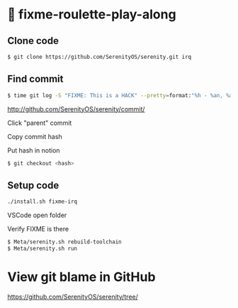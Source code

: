 # 🛝 fixme-roulette-play-along

## Clone code

```bash
$ git clone https://github.com/SerenityOS/serenity.git irq
```

## Find commit

```bash
$ time git log -S "FIXME: This is a HACK" --pretty=format:"%h - %an, %ar : %s" -- Userland/Libraries/LibC/pwd.cpp
```

http://github.com/SerenityOS/serenity/commit/<commit-hash>

Click "parent" commit

Copy commit hash

Put hash in notion

```bash
$ git checkout <hash>
```

## Setup code

```bash
./install.sh fixme-irq
```

VSCode open folder

Verify FIXME is there

```bash
$ Meta/serenity.sh rebuild-toolchain
$ Meta/serenity.sh run
```

# View git blame in GitHub

https://github.com/SerenityOS/serenity/tree/<hash>
